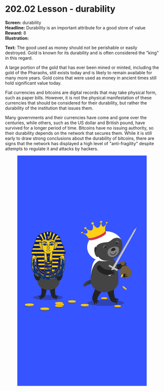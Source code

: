 # 202.02 Lesson - durability

**Screen:** durability\
**Headline:** Durability is an important attribute for a good store of value\
**Reward:** 8\
**Illustration:**

**Text:** The good used as money should not be perishable or easily destroyed. Gold is known for its durability and is often considered the "king" in this regard.&#x20;

A large portion of the gold that has ever been mined or minted, including the gold of the Pharaohs, still exists today and is likely to remain available for many more years. Gold coins that were used as money in ancient times still hold significant value today.&#x20;

Fiat currencies and bitcoins are digital records that may take physical form, such as paper bills. However, it is not the physical manifestation of these currencies that should be considered for their durability, but rather the durability of the institution that issues them.&#x20;

Many governments and their currencies have come and gone over the centuries, while others, such as the US dollar and British pound, have survived for a longer period of time. Bitcoins have no issuing authority, so their durability depends on the network that secures them. While it is still early to draw strong conclusions about the durability of bitcoins, there are signs that the network has displayed a high level of "anti-fragility" despite attempts to regulate it and attacks by hackers.

<figure><img src="../.gitbook/assets/202-02.png" alt=""><figcaption></figcaption></figure>
